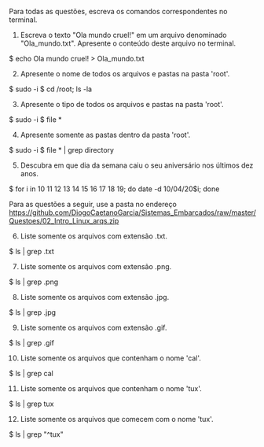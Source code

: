 Para todas as questões, escreva os comandos correspondentes no terminal.

1. Escreva o texto "Ola mundo cruel!" em um arquivo denominado "Ola_mundo.txt". Apresente o conteúdo deste arquivo no terminal.

$ echo Ola mundo cruel! > Ola_mundo.txt

2. Apresente o nome de todos os arquivos e pastas na pasta 'root'.

$ sudo -i
$ cd /root; ls -la

3. Apresente o tipo de todos os arquivos e pastas na pasta 'root'.

$ sudo -i
$ file *

4. Apresente somente as pastas dentro da pasta 'root'.

$ sudo -i
$ file * | grep directory

5. Descubra em que dia da semana caiu o seu aniversário nos últimos dez anos.

$ for i in 10 11 12 13 14 15 16 17 18 19; do date -d 10/04/20$i; done

Para as questões a seguir, use a pasta no endereço https://github.com/DiogoCaetanoGarcia/Sistemas_Embarcados/raw/master/Questoes/02_Intro_Linux_arqs.zip

6. Liste somente os arquivos com extensão .txt.

$ ls | grep .txt

7. Liste somente os arquivos com extensão .png.

$ ls | grep .png

8. Liste somente os arquivos com extensão .jpg.

$ ls | grep .jpg

9. Liste somente os arquivos com extensão .gif.

$ ls | grep .gif

10. Liste somente os arquivos que contenham o nome 'cal'.

$ ls | grep cal

11. Liste somente os arquivos que contenham o nome 'tux'.

$ ls | grep tux

12. Liste somente os arquivos que comecem com o nome 'tux'.

$ ls | grep "^tux"
